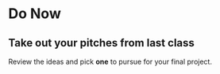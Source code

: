 # Do Now

## Take out your pitches from last class

Review the ideas and pick **one** to pursue for your final project.
